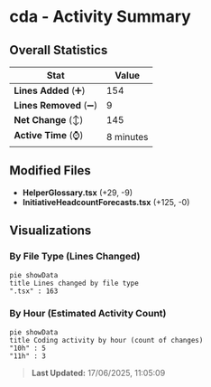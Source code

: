 # cda - Activity Summary 

## Overall Statistics

| Stat                   | Value                                                             |
| ---------------------- | ----------------------------------------------------------------- |
| **Lines Added** (➕)   | 154                                          |
| **Lines Removed** (➖) | 9                                        |
| **Net Change** (↕)    | 145                |
| **Active Time** (⌚)   | 8 minutes |


## Modified Files
- **HelperGlossary.tsx** (+29, -9)
- **InitiativeHeadcountForecasts.tsx** (+125, -0)

## Visualizations

### By File Type (Lines Changed)

```mermaid
pie showData
title Lines changed by file type
".tsx" : 163
```

### By Hour (Estimated Activity Count)

```mermaid
pie showData
title Coding activity by hour (count of changes)
"10h" : 5
"11h" : 3
```


> **Last Updated:** 17/06/2025, 11:05:09
